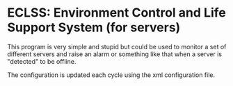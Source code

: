 # ECLSS: Environment Control and Life Support System (for servers)

This program is very simple and stupid but could be used to monitor a set of 
different servers and raise an alarm or something like that when a server is 
"detected" to be offline.

The configuration is updated each cycle using the xml configuration file.



